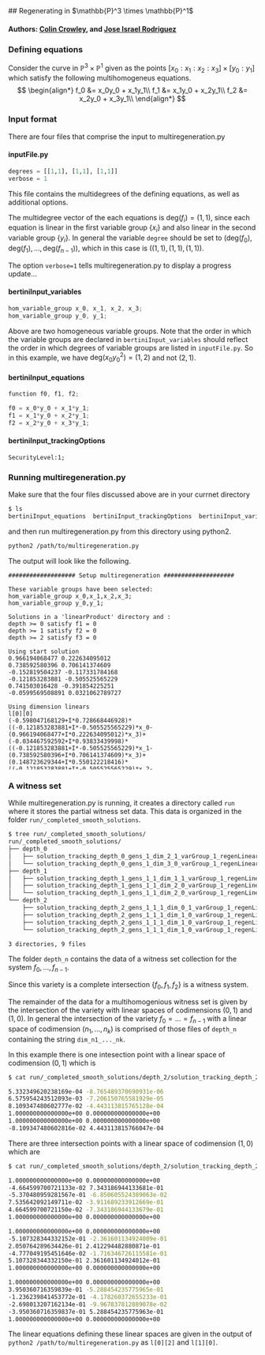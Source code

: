 <link rel="stylesheet" href="modest.css">
<style>
pre, code, pre code {
  max-height: 400px;
}
</style>
## Regenerating in $\mathbb{P}^3 \times \mathbb{P}^1$

#### Authors: [Colin Crowley](https://sites.google.com/view/colincrowley/home), and [Jose Israel Rodriguez](https://www.math.wisc.edu/~jose/)

<!-- We will demonstrate how multiregeneration.py handles noncomplete --> 
<!-- intersections using the classical example of the twisted cubic. -->

### Defining equations
Consider the curve in $\mathbb{P}^3 \times \mathbb{P}^1$ given as the 
points $[x_0:x_1:x_2:x_3] \times [y_0:y_1]$ which satisfy the following 
multihomogeneus equations.
$$
\begin{align*}
    f_0 &= x_0y_0 + x_1y_1\\
    f_1 &= x_1y_0 + x_2y_1\\
    f_2 &= x_2y_0 + x_3y_1\\
\end{align*}
$$

### Input format

There are four files that comprise the input to multiregeneration.py

#### inputFile.py
```python
degrees = [[1,1], [1,1], [1,1]]
verbose = 1
```
This file contains the multidegrees of the defining equations, as well 
as additional options. 

The multidegree vector of the each equations is 
$\text{deg}(f_i) = (1,1)$, since each equation is linear in the first 
variable group $\{x_i\}$ and also linear in the second variable group 
$\{y_i\}$. In general the variable `degree` should be set to 
$(\text{deg}(f_0), \text{deg}(f_1), \ldots, \text{deg}(f_{n-1}))$, which 
in this case is $((1,1), (1,1), (1,1))$.

The option `verbose=1` tells 
multiregeneration.py to display a progress update...

#### bertiniInput_variables
```c
hom_variable_group x_0, x_1, x_2, x_3;
hom_variable_group y_0, y_1;
```
Above are two homogeneous variable groups. Note that the order in which 
the variable groups are declared in `bertiniInput_variables` should 
reflect the order in which degrees of variable groups are listed in 
`inputFile.py`. So in this example, we have $\text{deg}(x_0y_0^2) = 
(1,2)$ and not $(2,1)$.

#### bertiniInput_equations
```c
function f0, f1, f2;

f0 = x_0*y_0 + x_1*y_1;
f1 = x_1*y_0 + x_2*y_1;
f2 = x_2*y_0 + x_3*y_1;
```
#### bertiniInput_trackingOptions
```
SecurityLevel:1;
```

### Running multiregeneration.py

Make sure that the four files discussed above are in your currnet 
directory
```bash
$ ls
bertiniInput_equations  bertiniInput_trackingOptions  bertiniInput_variables  inputFile.py
```
and then run multiregeneration.py from this directory using python2.
```bash
python2 /path/to/multiregeneration.py
```
The output will look like the following.
```
################### Setup multiregeneration ####################

These variable groups have been selected:
hom_variable_group x_0,x_1,x_2,x_3;
hom_variable_group y_0,y_1;

Solutions in a 'linearProduct' directory and :
depth >= 0 satisfy f1 = 0
depth >= 1 satisfy f2 = 0
depth >= 2 satisfy f3 = 0

Using start solution
0.966194068477 0.222634095012
0.738592580396 0.706141374609
-0.152819504237 -0.117331784168
-0.121853283881 -0.505525565229
0.741503016428 -0.391854225251
-0.0599569508891 0.0321062789727

Using dimension linears
l[0][0]
(-0.598047168129+I*0.728668446928)*((-0.121853283881+I*-0.505525565229)*x_0-(0.966194068477+I*0.222634095012)*x_3)+(-0.034467592592+I*0.93833439998)*((-0.121853283881+I*-0.505525565229)*x_1-(0.738592580396+I*0.706141374609)*x_3)+(0.148723629344+I*0.550122218416)*((-0.121853283881+I*-0.505525565229)*x_2-(-0.152819504237+I*-0.117331784168)*x_3)
l[0][1]
(0.676203582029+I*0.758760744346)*((-0.121853283881+I*-0.505525565229)*x_0-(0.966194068477+I*0.222634095012)*x_3)+(-0.132676429118+I*0.47504493698)*((-0.121853283881+I*-0.505525565229)*x_1-(0.738592580396+I*0.706141374609)*x_3)+(-0.768603498489+I*-0.958839182699)*((-0.121853283881+I*-0.505525565229)*x_2-(-0.152819504237+I*-0.117331784168)*x_3)
l[0][2]
(0.702077841329+I*-0.0883525426936)*((-0.121853283881+I*-0.505525565229)*x_0-(0.966194068477+I*0.222634095012)*x_3)+(-0.965756198421+I*-0.741484566344)*((-0.121853283881+I*-0.505525565229)*x_1-(0.738592580396+I*0.706141374609)*x_3)+(-0.178926906658+I*-0.643870544541)*((-0.121853283881+I*-0.505525565229)*x_2-(-0.152819504237+I*-0.117331784168)*x_3)
l[1][0]
(-0.573145414285+I*-0.161752841661)*((-0.0599569508891+I*0.0321062789727)*y_0-(0.741503016428+I*-0.391854225251)*y_1)

Using degree linears
(-0.409385913197 + I*0.478720494412)*x_0+(-0.361878596946 + I*-0.0321866376772)*x_1+(0.697629644184 + I*0.894683974839)*x_2+(-0.0864076624534 + I*0.58536889813)*x_3
(-0.0113401155981 + I*0.722144293299)*y_0+(0.385553616986 + I*0.564008477335)*y_1
('exploring tree in order', 'depthFirst')

################### Starting multiregeneration ####################

PROGRESS
Depth 0: 2
Depth 1: 3
Depth 2: 4

----------------------------------------------------------------
| # smooth isolated solutions  | # of general linear equations |
| found                        | added with variables in group |
----------------------------------------------------------------
                               | 0  1
----------------------------------------------------------------
  1                              0  1  
  3                              1  0  
Done.
```

### A witness set
While multiregeneration.py is running, it creates a directory called 
`run` where it stores the partial witness set data. This data is 
organized in the folder `run/_completed_smooth_solutions`.
```bash
$ tree run/_completed_smooth_solutions/
run/_completed_smooth_solutions/
├── depth_0
│   ├── solution_tracking_depth_0_gens_1_dim_2_1_varGroup_1_regenLinear_1_pointId_310677581240_324230684877
│   └── solution_tracking_depth_0_gens_1_dim_3_0_varGroup_1_regenLinear_1_pointId_310677581240_838208509710
├── depth_1
│   ├── solution_tracking_depth_1_gens_1_1_dim_1_1_varGroup_1_regenLinear_1_pointId_324230684877_137429507871
│   ├── solution_tracking_depth_1_gens_1_1_dim_2_0_varGroup_1_regenLinear_1_pointId_324230684877_165716873287
│   └── solution_tracking_depth_1_gens_1_1_dim_2_0_varGroup_1_regenLinear_1_pointId_838208509710_800758061260
└── depth_2
    ├── solution_tracking_depth_2_gens_1_1_1_dim_0_1_varGroup_1_regenLinear_1_pointId_137429507871_741856788249
    ├── solution_tracking_depth_2_gens_1_1_1_dim_1_0_varGroup_1_regenLinear_1_pointId_137429507871_844460712299
    ├── solution_tracking_depth_2_gens_1_1_1_dim_1_0_varGroup_1_regenLinear_1_pointId_165716873287_538383802898
    └── solution_tracking_depth_2_gens_1_1_1_dim_1_0_varGroup_1_regenLinear_1_pointId_800758061260_520778168949

3 directories, 9 files
```

The folder `depth_n` contains the data of a witness set collection for 
the system $f_0, \ldots, f_{n-1}$. 

Since this variety is a complete intersection $\{f_0,f_1,f_2\}$ is a 
witness system. 

The remainder of the data for a multihomogenious witness 
set is given by the intersection of the variety with linear spaces of 
codimensions $(0,1)$ and $(1,0)$. In general the intersection of the variety 
$f_0 = \ldots = f_{n-1}$ with a linear space of codimension $(n_1, 
\ldots, n_k)$ is comprised of those files of `depth_n` containing the 
string `dim_n1_..._nk`. 

In this example there is one intesection point 
with a linear space of codimension $(0,1)$ which is

```bash
$ cat run/_completed_smooth_solutions/depth_2/solution_tracking_depth_2_gens_1_1_1_dim_0_1_varGroup_1_regenLinear_1_pointId_137429507871_741856788249 

5.332349620238169e-04 -8.765489370690931e-06
6.575954243512093e-03 -7.206150765581929e-05
8.109347480602777e-02 -4.443113815765128e-04
1.000000000000000e+00 0.000000000000000e+00
1.000000000000000e+00 0.000000000000000e+00
-8.109347480602816e-02 4.443113815766047e-04
```

There are three intersection points with a linear space of codimension 
$(1,0)$ which are
```bash
$ cat run/_completed_smooth_solutions/depth_2/solution_tracking_depth_2_gens_1_1_1_dim_1_0*

1.000000000000000e+00 0.000000000000000e+00
-4.664599700721133e-02 7.343186944133681e-01
-5.370480959281567e-01 -6.850605524389063e-02
7.535642092149711e-02 -3.911689233912669e-01
4.664599700721150e-02 -7.343186944133679e-01
1.000000000000000e+00 0.000000000000000e+00

1.000000000000000e+00 0.000000000000000e+00
-5.107328344332152e-01 -2.361601134924009e-01
2.050764289634426e-01 2.412294482880871e-01
-4.777049195451646e-02 -1.716346726115581e-01
5.107328344332150e-01 2.361601134924012e-01
1.000000000000000e+00 0.000000000000000e+00

1.000000000000000e+00 0.000000000000000e+00
3.950360716359839e-01 -5.288454235775965e-01
-1.236239841453772e-01 -4.178260372655233e-01
-2.698013207162134e-01 -9.967837812889078e-02
-3.950360716359837e-01 5.288454235775963e-01
1.000000000000000e+00 0.000000000000000e+00
```

The linear equations defining these linear spaces are given in the 
output of `python2 /path/to/multiregeneration.py` as `l[0][2]` and 
`l[1][0]`.
